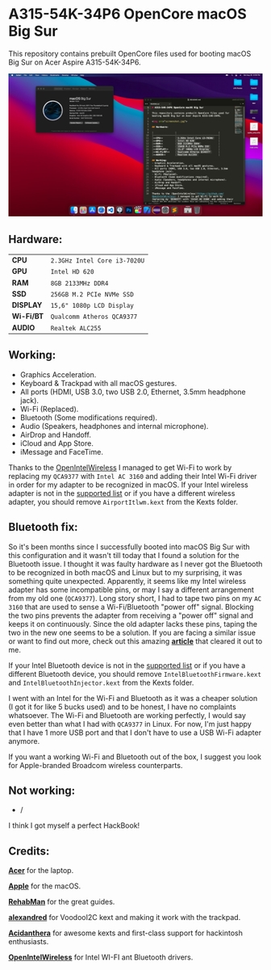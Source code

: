 # A315-54K-34P6 OpenCore macOS Big Sur

This repository contains prebuilt OpenCore files used for booting macOS Big Sur on Acer Aspire A315-54K-34P6.

<img src="assets/screenshot.jpg">

## Hardware:

|                |                          	 |
|----------------|-------------------------------|
|**CPU**		 |`2.3GHz Intel Core i3-7020U`	 |
|**GPU**		 |`Intel HD 620`				 |
|**RAM**         |`8GB 2133MHz DDR4`             |
|**SSD**         |`256GB M.2 PCIe NVMe SSD`		 |
|**DISPLAY**     |`15,6" 1080p LCD Display`		 |
|**Wi-Fi/BT**    |`Qualcomm Atheros QCA9377`	 |
|**AUDIO** 		 |`Realtek ALC255`				 |

## Working:
- Graphics Acceleration.
- Keyboard & Trackpad with all macOS gestures.
- All ports (HDMI, USB 3.0, two USB 2.0, Ethernet, 3.5mm headphone jack).
- Wi-Fi (Replaced).
- Bluetooth (Some modifications required).
- Audio (Speakers, headphones and internal microphone).
- AirDrop and Handoff.
- iCloud and App Store.
- iMessage and FaceTime.

Thanks to the [OpenIntelWireless](https://github.com/OpenIntelWireless) I managed to get Wi-Fi to work by replacing my `QCA9377` with `Intel AC 3160` and adding their Intel Wi-Fi driver in order for my adapter to be recognized in macOS. If your Intel wireless adapter is not in the [supported list](https://openintelwireless.github.io/itlwm/Compat.html#dvm-iwn) or if you have a different wireless adapter, you should remove `AirportItlwm.kext` from the Kexts folder. 

## Bluetooth fix:

So it's been months since I successfully booted into macOS Big Sur with this configuration and it wasn't till today that I found a solution for the Bluetooth issue. I thought it was faulty hardware as I never got the Bluetooth to be recognized in both macOS and Linux but to my surprising, it was something quite unexpected. Apparently, it seems like my Intel wireless adapter has some incompatible pins, or may I say a different arrangement from my old one (`QCA9377`). Long story short, I had to tape two pins on my `AC 3160` that are used to sense a Wi-Fi/Bluetooth "power off" signal. Blocking the two pins prevents the adapter from receiving a "power off" signal and keeps it on continuously. Since the old adapter lacks these pins, taping the two in the new one seems to be a solution. If you are facing a similar issue or want to find out more, check out this amazing [**article**](https://thecomputerperson.wordpress.com/2016/11/04/how-to-mask-off-the-wifi-power-off-pins-on-m-2-ngff-wireless-cards-the-old-mini-pci-pin-20-trick/) that cleared it out to me.

If your Intel Bluetooth device is not in the [supported list](https://openintelwireless.github.io/IntelBluetoothFirmware/Compat.html) or if you have a different Bluetooth device, you should remove `IntelBluetoothFirmware.kext` and `IntelBluetoothInjector.kext` from the Kexts folder. 

I went with an Intel for the Wi-Fi and Bluetooth as it was a cheaper solution (I got it for like 5 bucks used) and to be honest, I have no complaints whatsoever. The Wi-Fi and Bluetooth are working perfectly, I would say even better than what I had with `QCA9377` in Linux. For now, I'm just happy that I have 1 more USB port and that I don't have to use a USB Wi-Fi adapter anymore.

If you want a working Wi-Fi and Bluetooth out of the box, I suggest you look for Apple-branded Broadcom wireless counterparts.

## Not working:
- /

I think I got myself a perfect HackBook!
 
## Credits:

[**Acer**](http://acer.com/) for the laptop.

[**Apple**](http://apple.com/) for the macOS.

[**RehabMan**](https://github.com/RehabMan) for the great guides.

[**alexandred**](https://github.com/alexandred) for VoodooI2C kext and making it work with the trackpad.

[**Acidanthera**](https://github.com/acidanthera) for awesome kexts and first-class support for hackintosh enthusiasts.

[**OpenIntelWireless**](https://github.com/OpenIntelWireless) for Intel WI-FI ant Bluetooth drivers.